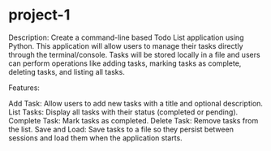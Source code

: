 # project-1
Description:
Create a command-line based Todo List application using Python. This application will allow users to manage their tasks directly through the terminal/console. Tasks will be stored locally in a file and users can perform operations like adding tasks, marking tasks as complete, deleting tasks, and listing all tasks.

Features:

Add Task: Allow users to add new tasks with a title and optional description.
List Tasks: Display all tasks with their status (completed or pending).
Complete Task: Mark tasks as completed.
Delete Task: Remove tasks from the list.
Save and Load: Save tasks to a file so they persist between sessions and load them when the application starts.
